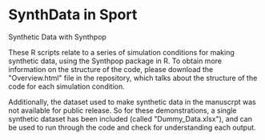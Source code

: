 # SynthData in Sport
Synthetic Data with Synthpop

These R scripts relate to a series of simulation conditions for making synthetic data, using the Synthpop package in R. To obtain more information on the structure of the code, please download the "Overview.html" file in the repository, which talks about the structure of the code for each simulation condition. 

Additionally, the dataset used to make synthetic data in the manuscrpt was not available for public release. So for these demonstrations, a single synthetic dataset has been included (called "Dummy_Data.xlsx"), and can be used to run through the code and check for understanding each output. 
